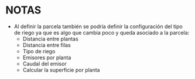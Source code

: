 # NOTAS

- Al definir la parcela también se podría definir la configuración del tipo de riego ya que es algo que cambia poco y queda asociado a la parcela:
  - Distancia entre plantas
  - Distancia entre filas
  - Tipo de riego
  - Emisores por planta
  - Caudal del emisor
  - Calcular la superficie por planta
